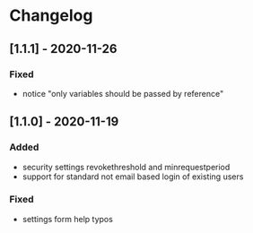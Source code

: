 # Changelog


## [1.1.1] - 2020-11-26

### Fixed

- notice "only variables should be passed by reference"


## [1.1.0] - 2020-11-19

### Added

- security settings revokethreshold and minrequestperiod
- support for standard not email based login of existing users

### Fixed

- settings form help typos 
